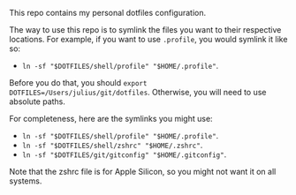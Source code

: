 This repo contains my personal dotfiles configuration.

The way to use this repo is to symlink the files you want to their respective locations. For example, if you want to use `.profile`, you would symlink it like so:

* `ln -sf "$DOTFILES/shell/profile" "$HOME/.profile"`.

Before you do that, you should `export DOTFILES=/Users/julius/git/dotfiles`. Otherwise, you will need to use absolute paths.

For completeness, here are the symlinks you might use: 

* `ln -sf "$DOTFILES/shell/profile" "$HOME/.profile"`.
* `ln -sf "$DOTFILES/shell/zshrc" "$HOME/.zshrc"`.
* `ln -sf "$DOTFILES/git/gitconfig" "$HOME/.gitconfig"`.

Note that the zshrc file is for Apple Silicon, so you might not want it on all systems.


